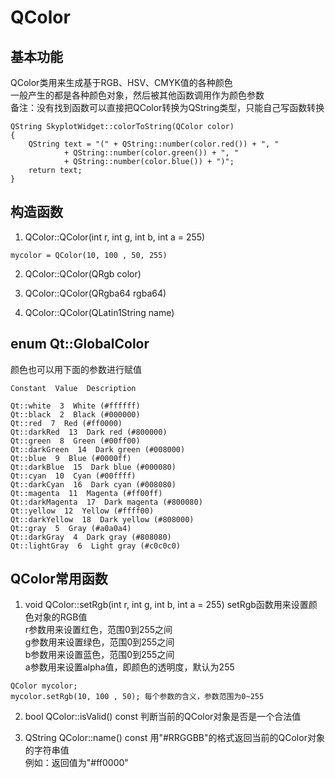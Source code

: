 # QColor

## 基本功能
QColor类用来生成基于RGB、HSV、CMYK值的各种颜色  
一般产生的都是各种颜色对象，然后被其他函数调用作为颜色参数  
备注：没有找到函数可以直接把QColor转换为QString类型，只能自己写函数转换  
```
QString SkyplotWidget::colorToString(QColor color)
{
    QString text = "(" + QString::number(color.red()) + ", "
            + QString::number(color.green()) + ", "
            + QString::number(color.blue()) + ")";
    return text;
}
```


## 构造函数
1. QColor::QColor(int r, int g, int b, int a = 255)
```
mycolor = QColor(10, 100 , 50, 255)
```
2. QColor::QColor(QRgb color)

3. QColor::QColor(QRgba64 rgba64)

4. QColor::QColor(QLatin1String name)


## enum Qt::GlobalColor
颜色也可以用下面的参数进行赋值  
```
Constant  Value  Description

Qt::white  3  White (#ffffff)
Qt::black  2  Black (#000000)
Qt::red  7  Red (#ff0000)
Qt::darkRed  13  Dark red (#800000)
Qt::green  8  Green (#00ff00) 
Qt::darkGreen  14  Dark green (#008000) 
Qt::blue  9  Blue (#0000ff) 
Qt::darkBlue  15  Dark blue (#000080) 
Qt::cyan  10  Cyan (#00ffff) 
Qt::darkCyan  16  Dark cyan (#008080) 
Qt::magenta  11  Magenta (#ff00ff) 
Qt::darkMagenta  17  Dark magenta (#800080) 
Qt::yellow  12  Yellow (#ffff00) 
Qt::darkYellow  18  Dark yellow (#808000) 
Qt::gray  5  Gray (#a0a0a4) 
Qt::darkGray  4  Dark gray (#808080) 
Qt::lightGray  6  Light gray (#c0c0c0) 
```


## QColor常用函数
1. void QColor::setRgb(int r, int g, int b, int a = 255)
setRgb函数用来设置颜色对象的RGB值  
r参数用来设置红色，范围0到255之间  
g参数用来设置绿色，范围0到255之间  
b参数用来设置蓝色，范围0到255之间  
a参数用来设置alpha值，即颜色的透明度，默认为255  
```
QColor mycolor;
mycolor.setRgb(10, 100 , 50); 每个参数的含义，参数范围为0~255
```

2. bool QColor::isValid() const
判断当前的QColor对象是否是一个合法值  

3. QString QColor::name() const
用"#RRGGBB"的格式返回当前的QColor对象的字符串值  
例如：返回值为"#ff0000"  